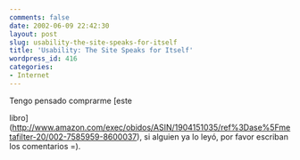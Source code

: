 ```yaml
---
comments: false
date: 2002-06-09 22:42:30
layout: post
slug: usability-the-site-speaks-for-itself
title: 'Usability: The Site Speaks for Itself'
wordpress_id: 416
categories:
- Internet
---
```


Tengo pensado comprarme [este   

libro](http://www.amazon.com/exec/obidos/ASIN/1904151035/ref%3Dase%5Fmetafilter-20/002-7585959-8600037), si alguien ya lo leyó, por favor escriban los comentarios =).




 
